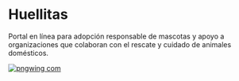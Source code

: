 # Huellitas

Portal en línea para adopción responsable de mascotas y apoyo a organizaciones que colaboran con el rescate y cuidado de animales domésticos.

[![pngwing com](https://user-images.githubusercontent.com/103786368/215797778-3bd33e69-d59d-44c0-b306-ef135b529b79.png)](https://img2.freepng.es/20180527/ica/kisspng-dog-cat-animal-track-paw-clip-art-animal-footprint-5b0ad29d151209.8705490115274359330863.jpg)